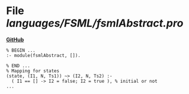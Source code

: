 # File _languages/FSML/fsmlAbstract.pro_
**[GitHub](https://github.com/softlang/yas/blob/master/languages/FSML/fsmlAbstract.pro)**
```
% BEGIN ...
:- module(fsmlAbstract, []).

% END ...
% Mapping for states
(state, (I1, N, Ts1)) ~> (I2, N, Ts2) :-
  ( I1 == [] -> I2 = false; I2 = true ), % initial or not
...
```
